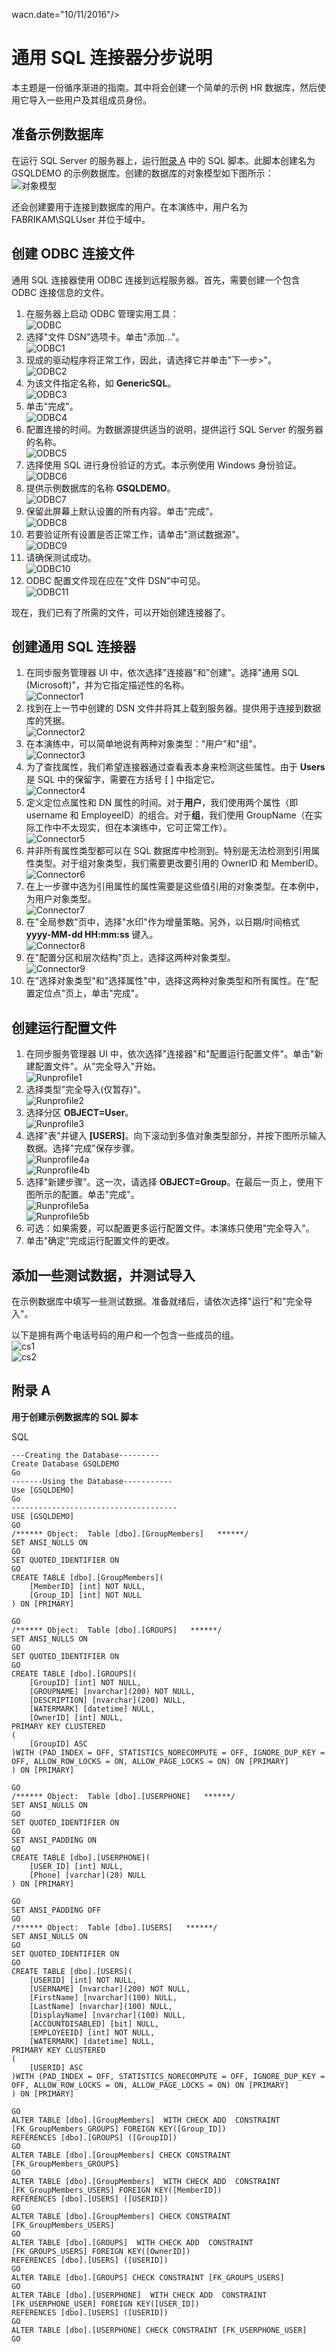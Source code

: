 <properties
   pageTitle="通用 SQL 连接器分步指南 | Azure"
   description="本文将指导你完成一个使用通用 SQL 连接器的简单 HR 系统分步示例。"
   services="active-directory"
   documentationCenter=""
   authors="AndKjell"
   manager="stevenpo"
   editor=""/>

<tags
   ms.service="active-directory"
   ms.workload="identity"
   ms.tgt_pltfrm="na"
   ms.devlang="na"
   ms.topic="article"
   ms.date="08/30/2016"
   ms.author="andkjell"
   wacn.date="10/11/2016"/>
   wacn.date="10/11/2016"/>

# 通用 SQL 连接器分步说明
本主题是一份循序渐进的指南。其中将会创建一个简单的示例 HR 数据库，然后使用它导入一些用户及其组成员身份。

## 准备示例数据库
在运行 SQL Server 的服务器上，运行[附录 A](#appendix-a) 中的 SQL 脚本。此脚本创建名为 GSQLDEMO 的示例数据库。创建的数据库的对象模型如下图所示：  
![对象模型](.\media\active-directory-aadconnectsync-connector-genericsql-step-by-step\objectmodel.png)

还会创建要用于连接到数据库的用户。在本演练中，用户名为 FABRIKAM\\SQLUser 并位于域中。

## 创建 ODBC 连接文件
通用 SQL 连接器使用 ODBC 连接到远程服务器。首先，需要创建一个包含 ODBC 连接信息的文件。

1. 在服务器上启动 ODBC 管理实用工具：  
![ODBC](.\media\active-directory-aadconnectsync-connector-genericsql-step-by-step\odbc.png)
2. 选择"文件 DSN"选项卡。单击"添加..."。  
![ODBC1](.\media\active-directory-aadconnectsync-connector-genericsql-step-by-step\odbc1.png)
3. 现成的驱动程序将正常工作，因此，请选择它并单击"下一步>"。  
![ODBC2](.\media\active-directory-aadconnectsync-connector-genericsql-step-by-step\odbc2.png)
4. 为该文件指定名称，如 **GenericSQL**。  
![ODBC3](.\media\active-directory-aadconnectsync-connector-genericsql-step-by-step\odbc3.png)
5. 单击"完成"。  
![ODBC4](.\media\active-directory-aadconnectsync-connector-genericsql-step-by-step\odbc4.png)
6. 配置连接的时间。为数据源提供适当的说明，提供运行 SQL Server 的服务器的名称。  
![ODBC5](.\media\active-directory-aadconnectsync-connector-genericsql-step-by-step\odbc5.png)
7. 选择使用 SQL 进行身份验证的方式。本示例使用 Windows 身份验证。  
![ODBC6](.\media\active-directory-aadconnectsync-connector-genericsql-step-by-step\odbc6.png)
8. 提供示例数据库的名称 **GSQLDEMO**。  
![ODBC7](.\media\active-directory-aadconnectsync-connector-genericsql-step-by-step\odbc7.png)
9. 保留此屏幕上默认设置的所有内容。单击"完成"。  
![ODBC8](.\media\active-directory-aadconnectsync-connector-genericsql-step-by-step\odbc8.png)
10. 若要验证所有设置是否正常工作，请单击"测试数据源"。  
![ODBC9](.\media\active-directory-aadconnectsync-connector-genericsql-step-by-step\odbc9.png)
11. 请确保测试成功。  
![ODBC10](.\media\active-directory-aadconnectsync-connector-genericsql-step-by-step\odbc10.png)
12. ODBC 配置文件现在应在"文件 DSN"中可见。  
![ODBC11](.\media\active-directory-aadconnectsync-connector-genericsql-step-by-step\odbc11.png)

现在，我们已有了所需的文件，可以开始创建连接器了。

## 创建通用 SQL 连接器

1. 在同步服务管理器 UI 中，依次选择"连接器"和"创建"。选择"通用 SQL (Microsoft)"，并为它指定描述性的名称。  
![Connector1](.\media\active-directory-aadconnectsync-connector-genericsql-step-by-step\connector1.png)
2. 找到在上一节中创建的 DSN 文件并将其上载到服务器。提供用于连接到数据库的凭据。  
![Connector2](.\media\active-directory-aadconnectsync-connector-genericsql-step-by-step\connector2.png)
3. 在本演练中，可以简单地说有两种对象类型："用户"和"组"。  
![Connector3](.\media\active-directory-aadconnectsync-connector-genericsql-step-by-step\connector3.png)
4. 为了查找属性，我们希望连接器通过查看表本身来检测这些属性。由于 **Users** 是 SQL 中的保留字，需要在方括号 [ ] 中指定它。  
![Connector4](.\media\active-directory-aadconnectsync-connector-genericsql-step-by-step\connector4.png)
5. 定义定位点属性和 DN 属性的时间。对于**用户**，我们使用两个属性（即 username 和 EmployeeID）的组合。对于**组**，我们使用 GroupName（在实际工作中不太现实，但在本演练中，它可正常工作）。  
![Connector5](.\media\active-directory-aadconnectsync-connector-genericsql-step-by-step\connector5.png)
6. 并非所有属性类型都可以在 SQL 数据库中检测到。特别是无法检测到引用属性类型。对于组对象类型，我们需要更改要引用的 OwnerID 和 MemberID。  
![Connector6](.\media\active-directory-aadconnectsync-connector-genericsql-step-by-step\connector6.png)
7. 在上一步骤中选为引用属性的属性需要是这些值引用的对象类型。在本例中，为用户对象类型。  
![Connector7](.\media\active-directory-aadconnectsync-connector-genericsql-step-by-step\connector7.png)
8. 在"全局参数"页中，选择"水印"作为增量策略。另外，以日期/时间格式 **yyyy-MM-dd HH:mm:ss** 键入。  
![Connector8](.\media\active-directory-aadconnectsync-connector-genericsql-step-by-step\connector8.png)
9. 在"配置分区和层次结构"页上，选择这两种对象类型。  
![Connector9](.\media\active-directory-aadconnectsync-connector-genericsql-step-by-step\connector9.png)
10. 在"选择对象类型"和"选择属性"中，选择这两种对象类型和所有属性。在"配置定位点"页上，单击"完成"。

## 创建运行配置文件

1. 在同步服务管理器 UI 中，依次选择"连接器"和"配置运行配置文件"。单击"新建配置文件"。从"完全导入"开始。  
![Runprofile1](.\media\active-directory-aadconnectsync-connector-genericsql-step-by-step\runprofile1.png)
2. 选择类型"完全导入(仅暂存)"。  
![Runprofile2](.\media\active-directory-aadconnectsync-connector-genericsql-step-by-step\runprofile2.png)
3. 选择分区 **OBJECT=User**。  
![Runprofile3](.\media\active-directory-aadconnectsync-connector-genericsql-step-by-step\runprofile3.png)
4. 选择"表"并键入 **[USERS]**。向下滚动到多值对象类型部分，并按下图所示输入数据。选择"完成"保存步骤。  
![Runprofile4a](.\media\active-directory-aadconnectsync-connector-genericsql-step-by-step\runprofile4a.png)  
![Runprofile4b](.\media\active-directory-aadconnectsync-connector-genericsql-step-by-step\runprofile4b.png)  
5. 选择"新建步骤"。这一次，请选择 **OBJECT=Group**。在最后一页上，使用下图所示的配置。单击"完成"。  
![Runprofile5a](.\media\active-directory-aadconnectsync-connector-genericsql-step-by-step\runprofile5a.png)  
![Runprofile5b](.\media\active-directory-aadconnectsync-connector-genericsql-step-by-step\runprofile5b.png)  
6. 可选：如果需要，可以配置更多运行配置文件。本演练只使用"完全导入"。
7. 单击"确定"完成运行配置文件的更改。

## 添加一些测试数据，并测试导入
在示例数据库中填写一些测试数据。准备就绪后，请依次选择"运行"和"完全导入"。

以下是拥有两个电话号码的用户和一个包含一些成员的组。  
![cs1](.\media\active-directory-aadconnectsync-connector-genericsql-step-by-step\cs1.png)  
![cs2](.\media\active-directory-aadconnectsync-connector-genericsql-step-by-step\cs2.png)  

## 附录 A
**用于创建示例数据库的 SQL 脚本**

SQL
	
	---Creating the Database---------
	Create Database GSQLDEMO
	Go
	-------Using the Database-----------
	Use [GSQLDEMO]
	Go
	-------------------------------------
	USE [GSQLDEMO]
	GO
	/****** Object:  Table [dbo].[GroupMembers]   ******/
	SET ANSI_NULLS ON
	GO
	SET QUOTED_IDENTIFIER ON
	GO
	CREATE TABLE [dbo].[GroupMembers](
		[MemberID] [int] NOT NULL,
		[Group_ID] [int] NOT NULL
	) ON [PRIMARY]
	
	GO
	/****** Object:  Table [dbo].[GROUPS]   ******/
	SET ANSI_NULLS ON
	GO
	SET QUOTED_IDENTIFIER ON
	GO
	CREATE TABLE [dbo].[GROUPS](
		[GroupID] [int] NOT NULL,
		[GROUPNAME] [nvarchar](200) NOT NULL,
		[DESCRIPTION] [nvarchar](200) NULL,
		[WATERMARK] [datetime] NULL,
		[OwnerID] [int] NULL,
	PRIMARY KEY CLUSTERED
	(
		[GroupID] ASC
	)WITH (PAD_INDEX = OFF, STATISTICS_NORECOMPUTE = OFF, IGNORE_DUP_KEY = OFF, ALLOW_ROW_LOCKS = ON, ALLOW_PAGE_LOCKS = ON) ON [PRIMARY]
	) ON [PRIMARY]
	
	GO
	/****** Object:  Table [dbo].[USERPHONE]   ******/
	SET ANSI_NULLS ON
	GO
	SET QUOTED_IDENTIFIER ON
	GO
	SET ANSI_PADDING ON
	GO
	CREATE TABLE [dbo].[USERPHONE](
		[USER_ID] [int] NULL,
		[Phone] [varchar](20) NULL
	) ON [PRIMARY]
	
	GO
	SET ANSI_PADDING OFF
	GO
	/****** Object:  Table [dbo].[USERS]   ******/
	SET ANSI_NULLS ON
	GO
	SET QUOTED_IDENTIFIER ON
	GO
	CREATE TABLE [dbo].[USERS](
		[USERID] [int] NOT NULL,
		[USERNAME] [nvarchar](200) NOT NULL,
		[FirstName] [nvarchar](100) NULL,
		[LastName] [nvarchar](100) NULL,
		[DisplayName] [nvarchar](100) NULL,
		[ACCOUNTDISABLED] [bit] NULL,
		[EMPLOYEEID] [int] NOT NULL,
		[WATERMARK] [datetime] NULL,
	PRIMARY KEY CLUSTERED
	(
		[USERID] ASC
	)WITH (PAD_INDEX = OFF, STATISTICS_NORECOMPUTE = OFF, IGNORE_DUP_KEY = OFF, ALLOW_ROW_LOCKS = ON, ALLOW_PAGE_LOCKS = ON) ON [PRIMARY]
	) ON [PRIMARY]
	
	GO
	ALTER TABLE [dbo].[GroupMembers]  WITH CHECK ADD  CONSTRAINT [FK_GroupMembers_GROUPS] FOREIGN KEY([Group_ID])
	REFERENCES [dbo].[GROUPS] ([GroupID])
	GO
	ALTER TABLE [dbo].[GroupMembers] CHECK CONSTRAINT [FK_GroupMembers_GROUPS]
	GO
	ALTER TABLE [dbo].[GroupMembers]  WITH CHECK ADD  CONSTRAINT [FK_GroupMembers_USERS] FOREIGN KEY([MemberID])
	REFERENCES [dbo].[USERS] ([USERID])
	GO
	ALTER TABLE [dbo].[GroupMembers] CHECK CONSTRAINT [FK_GroupMembers_USERS]
	GO
	ALTER TABLE [dbo].[GROUPS]  WITH CHECK ADD  CONSTRAINT [FK_GROUPS_USERS] FOREIGN KEY([OwnerID])
	REFERENCES [dbo].[USERS] ([USERID])
	GO
	ALTER TABLE [dbo].[GROUPS] CHECK CONSTRAINT [FK_GROUPS_USERS]
	GO
	ALTER TABLE [dbo].[USERPHONE]  WITH CHECK ADD  CONSTRAINT [FK_USERPHONE_USER] FOREIGN KEY([USER_ID])
	REFERENCES [dbo].[USERS] ([USERID])
	GO
	ALTER TABLE [dbo].[USERPHONE] CHECK CONSTRAINT [FK_USERPHONE_USER]
	GO

<!---HONumber=Mooncake_0926_2016-->
